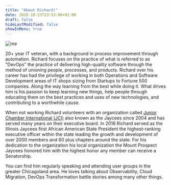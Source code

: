 ```yaml
---
title: "About Richard!"
date: 2020-10-23T23:53:00+01:00
draft: false
hideLastModified: false
showInMenu: true
---
```


![me](https://gogorichiesitefiles.blob.core.windows.net/publicfiles/avataaars.png)


20+ year IT veteran, with a background in process improvement through automation. Richard focuses on the practice of what is referred to as "DevOps" the practice of delivering high-quality software through the method of unioning people, processes, and products. Richard over his career has had the privilege of working in both Operations and Software Development areas of IT shops sizing from Startups to Fortune 500 companies. Along the way learning from the best while doing it. What drives him is his passion to keep learning new things, help people through educating them on the best practices and uses of new technologies, and contributing to a worthwhile cause. 

When not working Richard volunteers with an organization called [Junior Chamber International (JCI)](https://www.jci.cc) also known as the Jaycees since 2004 and has served many years on their executive board.  In 2016 Richard served as the Illinois Jaycees first African American State President the highest-ranking executive officer within the state leading the growth and development of over 2000 members and 60 plus chapters around the state. For his dedication to the organization his local organization the Mount Prospect Jaycees honored him with the highest honor any member can receive a Senatorship.

You can find him regularly speaking and attending user groups in the greater Chicagoland area. He loves talking about Observability, Cloud Migration, DevOps Transformation battle stories among many other things.